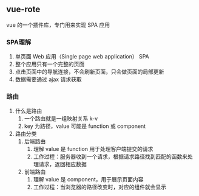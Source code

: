 ## vue-rote

vue 的一个插件库，专门用来实现 SPA 应用

### SPA理解

1. 单页面 Web 应用（Single page web application） SPA
2. 整个应用只有一个完整的页面
3. 点击页面中的导航连接，不会刷新页面，只会做页面的局部更新
4. 数据需要通过 ajax 请求获取


### 路由 

1. 什么是路由
   1. 一个路由就是一组映射关系 k-v
   2. key 为路径，value 可能是 function 或 component
2. 路由分类
   1. 后端路由
      1. 理解 value 是 function 用于处理客户端提交的请求
      2. 工作过程：服务器收到一个请求，根据请求路径找到匹配的函数来处理请求，返回相应数据
   2. 前端路由
      1. 理解 value 是 component，用于展示页面内容
      2. 工作过程：当浏览器的路径改变时，对应的组件就会显示
